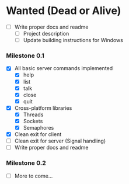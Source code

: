 # Wanted (Dead or Alive)

- [ ] Write proper docs and readme
  + [ ] Project description
  + [ ] Update building instructions for Windows

### Milestone 0.1
- [X] All basic server commands implemented
  + [x] help
  + [x] list
  + [x] talk
  + [x] close
  + [x] quit
- [X] Cross-platform libraries
  + [x] Threads
  + [x] Sockets
  + [x] Semaphores
- [X] Clean exit for client
- [ ] Clean exit for server (Signal handling)
- [ ] Write proper docs and readme

### Milestone 0.2
- [ ] More to come...
